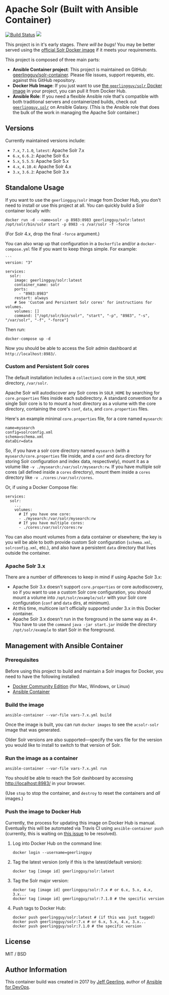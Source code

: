 # Apache Solr (Built with Ansible Container)

[![Build Status](https://travis-ci.org/geerlingguy/solr-container.svg?branch=master)](https://travis-ci.org/geerlingguy/solr-container) [![](https://images.microbadger.com/badges/image/geerlingguy/solr.svg)](https://microbadger.com/images/geerlingguy/solr "Get your own image badge on microbadger.com")

This project is in it's early stages. _There will be bugs!_ You may be better served using the [official Solr Docker image](https://hub.docker.com/_/solr/) if it meets your requirements.

This project is composed of three main parts:

  - **Ansible Container project**: This project is maintained on GitHub: [geerlingguy/solr-container](https://github.com/geerlingguy/solr-container). Please file issues, support requests, etc. against this GitHub repository.
  - **Docker Hub Image**: If you just want to use [the `geerlingguy/solr` Docker image](https://hub.docker.com/r/geerlingguy/solr/) in your project, you can pull it from Docker Hub.
  - **Ansible Role**: If you need a flexible Ansible role that's compatible with both traditional servers and containerized builds, check out [`geerlingguy.solr`](https://galaxy.ansible.com/geerlingguy/solr/) on Ansible Galaxy. (This is the Ansible role that does the bulk of the work in managing the Apache Solr container.)

## Versions

Currently maintained versions include:

  - `7.x`, `7.1.0`, `latest`: Apache Solr 7.x
  - `6.x`, `6.6.2`: Apache Solr 6.x
  - `5.x`, `5.5.5`: Apache Solr 5.x
  - `4.x`, `4.10.4`: Apache Solr 4.x
  - `3.x`, `3.6.2`: Apache Solr 3.x

## Standalone Usage

If you want to use the `geerlingguy/solr` image from Docker Hub, you don't need to install or use this project at all. You can quickly build a Solr container locally with:

    docker run -d --name=solr -p 8983:8983 geerlingguy/solr:latest /opt/solr/bin/solr start -p 8983 -s /var/solr -f -force

(For Solr 4.x, drop the final `-force` argument.)

You can also wrap up that configuration in a `Dockerfile` and/or a `docker-compose.yml` file if you want to keep things simple. For example:

    ```
    version: "3"
    
    services:
      solr:
        image: geerlingguy/solr:latest
        container_name: solr
        ports:
          - "8983:8983"
        restart: always
        # See 'Custom and Persistent Solr cores' for instructions for volumes.
        volumes: []
        command: ["/opt/solr/bin/solr", "start", "-p", "8983", "-s", "/var/solr", "-f", "-force"]

Then run:

    docker-compose up -d

Now you should be able to access the Solr admin dashboard at `http://localhost:8983/`.

### Custom and Persistent Solr cores

The default installation includes a `collection1` core in the `SOLR_HOME` directory, `/var/solr`.

Apache Solr will autodiscover any Solr cores in `SOLR_HOME` by searching for `core.properties` files inside each subdirectory. A standard convention for a single Solr core is to to mount a host directory as a volume with the core directory, containing the core's `conf`, `data`, and `core.properties` files.

Here's an example minimal `core.properties` file, for a core named `mysearch`:

    name=mysearch
    config=solrconfig.xml
    schema=schema.xml
    dataDir=data

So, if you have a solr core directory named `mysearch` (with a `mysearch/core.properties` file inside, and a `conf` and `data` directory for storing Solr configuration and index data, respectively), mount it as a volume like `-v ./mysearch:/var/solr/mysearch:rw`. If you have multiple solr cores (all defined inside a `cores` directory), mount them inside a `cores` directory like `-v ./cores:/var/solr/cores`.

Or, if using a Docker Compose file:

    services:
      solr:
        ...
        volumes:
          # If you have one core:
          - ./mysearch:/var/solr/mysearch:rw
          # If you have multiple cores:
          - ./cores:/var/solr/cores:rw

You can also mount volumes from a data container or elsewhere; the key is you will be able to both provide custom Solr configuration (`schema.xml`, `solrconfig.xml`, etc.), and also have a persistent `data` directory that lives outside the container.

### Apache Solr 3.x

There are a number of differences to keep in mind if using Apache Solr 3.x:

  - Apache Solr 3.x doesn't support `core.properties` or core autodiscovery, so if you want to use a custom Solr core configuration, you should mount a volume into `/opt/solr/example/solr` with your Solr core configuration (`conf` and `data` dirs, at minimum).
  - At this time, multicore isn't officially supported under 3.x in this Docker container.
  - Apache Solr 3.x doesn't run in the foreground in the same way as 4+. You have to use the `command` `java -jar start.jar` inside the directory `/opt/solr/example` to start Solr in the foreground.

## Management with Ansible Container

### Prerequisites

Before using this project to build and maintain a Solr images for Docker, you need to have the following installed:

  - [Docker Community Edition](https://docs.docker.com/engine/installation/) (for Mac, Windows, or Linux)
  - [Ansible Container](https://docs.ansible.com/ansible-container/installation.html)

### Build the image

    ansible-container --var-file vars-7.x.yml build

Once the image is built, you can run `docker images` to see the `acsolr-solr` image that was generated.

Older Solr versions are also supported—specify the vars file for the version you would like to install to switch to that version of Solr.

### Run the image as a container

    ansible-container --var-file vars-7.x.yml run

You should be able to reach the Solr dashboard by accessing [http://localhost:8983/](http://localhost:8983/) in your browser.

(Use `stop` to stop the container, and `destroy` to reset the containers and _all_ images.)

### Push the image to Docker Hub

Currently, the process for updating this image on Docker Hub is manual. Eventually this will be automated via Travis CI using `ansible-container push` (currently, this is waiting on [this issue](https://github.com/ansible/ansible-container/issues/630) to be resolved).

  1. Log into Docker Hub on the command line:

         docker login --username=geerlingguy

  1. Tag the latest version (only if this is the latest/default version):

         docker tag [image id] geerlingguy/solr:latest

  1. Tag the Solr major version:

         docker tag [image id] geerlingguy/solr:7.x # or 6.x, 5.x, 4.x, 3.x...
         docker tag [image id] geerlingguy/solr:7.1.0 # the specific version

  1. Push tags to Docker Hub:

         docker push geerlingguy/solr:latest # (if this was just tagged)
         docker push geerlingguy/solr:7.x # or 6.x, 5.x, 4.x, 3.x...
         docker push geerlingguy/solr:7.1.0 # the specific version

## License

MIT / BSD

## Author Information

This container build was created in 2017 by [Jeff Geerling](https://www.jeffgeerling.com/), author of [Ansible for DevOps](https://www.ansiblefordevops.com/).
